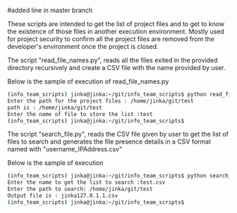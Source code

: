 #added line in master branch 

These scripts are intended to get the list of project files and to get to know the
existence of those files in another execution environment. 
Mostly used for project security to confirm all the project files are removed from the developer's environment once the project is closed.

The script "read_file_names.py", reads all the files exited in the provided
directory recursively and create a CSV file with the name provided by user.

Below is the sample of execution of read_file_names.py
```bash
(info_team_scripts) jinka@jinka:~/git/info_team_scripts$ python read_file_names.py
Enter the path for the project files : /home/jinka/git/test
path is : /home/jinka/git/test
Enter the name of file to store the list :test    
(info_team_scripts) jinka@jinka:~/git/info_team_scripts$
```

The script "search_file.py", reads the CSV file given by user to get the
list of files to search and generates the file presence details in a CSV format
named with "username_IPAddress.csv"

Below is the sample of execution
```bash
(info_team_scripts) jinka@jinka:~/git/info_team_scripts$ python search_file.py
Enter the name to get the list to search :test.csv
Enter the path to search: /home/jinka/git/test
Output file is : jinka127.0.1.1.csv
(info_team_scripts) jinka@jinka:~/git/info_team_scripts$
```
